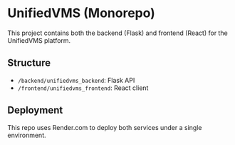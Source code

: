 # UnifiedVMS (Monorepo)

This project contains both the backend (Flask) and frontend (React) for the UnifiedVMS platform.

## Structure

- `/backend/unifiedvms_backend`: Flask API
- `/frontend/unifiedvms_frontend`: React client

## Deployment

This repo uses Render.com to deploy both services under a single environment.